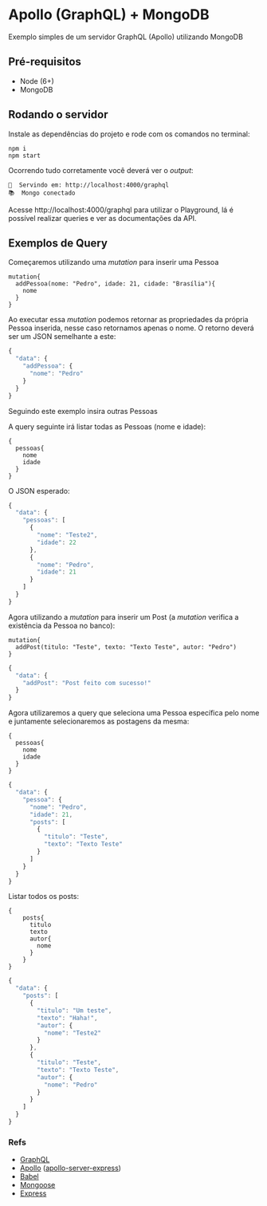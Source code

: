 # Apollo (GraphQL) + MongoDB

Exemplo simples de um servidor GraphQL (Apollo) utilizando MongoDB

## Pré-requisitos

- Node (6+)
- MongoDB

## Rodando o servidor

Instale as dependências do projeto e rode com os comandos no terminal:

```
npm i
npm start
```

Ocorrendo tudo corretamente você deverá ver o *output*:

```
🚀  Servindo em: http://localhost:4000/graphql
📚  Mongo conectado
```

Acesse http://localhost:4000/graphql para utilizar o Playground, lá é possível realizar queries e ver as documentações da API.

## Exemplos de Query

Começaremos utilizando uma *mutation* para inserir uma Pessoa

```
mutation{
  addPessoa(nome: "Pedro", idade: 21, cidade: "Brasília"){
    nome
  }
}
```

Ao executar essa *mutation* podemos retornar as propriedades da própria Pessoa inserida, nesse caso retornamos apenas o nome. O retorno deverá ser um JSON semelhante a este:

```javascript
{
  "data": {
    "addPessoa": {
      "nome": "Pedro"
    }
  }
}
```

Seguindo este exemplo insira outras Pessoas

A query seguinte irá listar todas as Pessoas (nome e idade):

```
{
  pessoas{
    nome
    idade
  }
}
```

O JSON esperado:

```javascript
{
  "data": {
    "pessoas": [
      {
        "nome": "Teste2",
        "idade": 22
      },
      {
        "nome": "Pedro",
        "idade": 21
      }
    ]
  }
}
```

Agora utilizando a *mutation* para inserir um Post (a *mutation* verifica a existência da Pessoa no banco):

```
mutation{
  addPost(titulo: "Teste", texto: "Texto Teste", autor: "Pedro")
}
```

```javascript
{
  "data": {
    "addPost": "Post feito com sucesso!"
  }
}
```

Agora utilizaremos a query que seleciona uma Pessoa específica pelo nome e juntamente selecionaremos as postagens da mesma:

```
{
  pessoas{
    nome
    idade
  }
}
```
```javascript
{
  "data": {
    "pessoa": {
      "nome": "Pedro",
      "idade": 21,
      "posts": [
        {
          "titulo": "Teste",
          "texto": "Texto Teste"
        }
      ]
    }
  }
}
```
Listar todos os posts:
```
{
    posts{
      titulo
      texto
      autor{
        nome
      }
    }
}
```
```javascript
{
  "data": {
    "posts": [
      {
        "titulo": "Um teste",
        "texto": "Haha!",
        "autor": {
          "nome": "Teste2"
        }
      },
      {
        "titulo": "Teste",
        "texto": "Texto Teste",
        "autor": {
          "nome": "Pedro"
        }
      }
    ]
  }
}
```

### Refs

- [GraphQL](https://graphql.org/)
- [Apollo](https://www.apollographql.com/) ([apollo-server-express](https://github.com/apollographql/apollo-server/tree/master/packages/apollo-server-express))
- [Babel](https://babeljs.io/)
- [Mongoose](http://mongoosejs.com/)
- [Express](http://expressjs.com/)